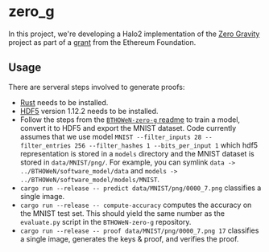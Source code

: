 # zero_g

In this project, we're developing a Halo2 implementation of the [Zero Gravity](https://hackmd.io/nCoxJCMlTqOr41_r1W4S9g?view) project as part of a [grant](https://hackmd.io/@guard/BJ4UPK-fn) from the Ethereum Foundation.

## Usage

There are serveral steps involved to generate proofs:
- [Rust](https://www.rust-lang.org/tools/install) needs to be installed.
- [HDF5](https://github.com/mokus0/hdf5/blob/master/release_docs/INSTALL) version 1.12.2 needs to be installed.
- Follow the steps from the [`BTHOWeN-zero-g` readme](https://github.com/zkp-gravity/BTHOWeN-zero-g/blob/master/README.md) to train a model, convert it to HDF5 and export the MNIST dataset. Code currently assumes that we use model `MNIST --filter_inputs 28 --filter_entries 256 --filter_hashes 1 --bits_per_input 1` which hdf5 representation is stored in a `models` directory and the MNIST dataset is stored in `data/MNIST/png/`. For example, you can symlink `data -> ../BTHOWeN/software_model/data` and `models -> ../BTHOWeN/software_model/models/MNIST`.
- `cargo run --release -- predict data/MNIST/png/0000_7.png` classifies a single image.
- `cargo run --release -- compute-accuracy` computes the accuracy on the MNIST test set. This should yield the same number as the `evaluate.py` script in the `BTHOWeN-zero-g` repository.
- `cargo run --release -- proof data/MNIST/png/0000_7.png 17` classifies a single image, generates the keys & proof, and verifies the proof.
